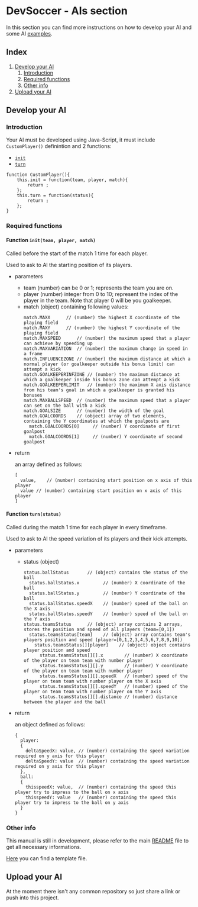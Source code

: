 # DevSoccer - AIs section
In this section you can find more instructions on how to develop your AI and some AI [examples](./samples/).

## Index
1. [Develop your AI](#develop-your-ai)
    1. [Introduction](#introduction)
    2. [Required functions](#required-functions)
    3. [Other info](#other-info)
2. [Upload your AI](#upload-your-ai)

## Develop your AI

### Introduction
Your AI must be developed using Java-Script, it must include `CustomPlayer()` definintion and 2 functions:
* [`init`](#function-initteam-player-match)
* [`turn`](#function-turnstatus)
```JS
function CustomPlayer(){
	this.init = function(team, player, match){
		return ;
	};
	this.turn = function(status){
		return ;
	};
}
```
### Required functions
#### Function `init(team, player, match)`
Called before the start of the match 1 time for each player.

Used to ask to AI the starting position of its players.

- parameters
  - team	(number)
    can be 0 or 1; represents the team you are on.
  - player	(number)
    integer from 0 to 10; represent the index of the player in the team. Note that player 0 will be you goalkeeper.
  - match	(object)
    containing following values:
	```JS
	match.MAXX		// (number) the highest X coordinate of the playing field
	match.MAXY		// (number) the highest Y coordinate of the playing field
	match.MAXSPEED		// (number) the maximum speed that a player can achieve by speeding up
	match.MAXVARIATION	// (number) the maximum change in speed in a frame
	match.INFLUENCEZONE	// (number) the maximum distance at which a normal player (or goalkeeper outside his bonus limit) can attempt a kick
	match.GOALKEEPERINFZONE	// (number) the maximum distance at which a goalkeeper inside his bonus zone can attempt a kick
	match.GOALKEEPERLIMIT	// (number) the maximum X axis distance from his team's goal in which a goalkeeper is granted his bonuses
	match.MAXBALLSPEED	// (number) the maximum speed that a player can set on the ball with a kick
	match.GOALSIZE		// (number) the width of the goal
	match.GOALCOORDS	// (object) array of two elements, containing the Y coordinates at which the goalposts are
	  match.GOALCOORDS[0]	  // (number) Y coordinate of first goalpost
	  match.GOALCOORDS[1]	  // (number) Y coordinate of second goalpost
	```
  
- return

	an array defined as follows:
	```JS
	[
	  value,	// (number) containing start position on x axis of this player
	  value	// (number) containing start position on x axis of this player
	]
	```
	
#### Function `turn(status)`
Called during the match 1 time for each player in every timeframe.

Used to ask to AI the speed variation of its players and their kick attempts.

- parameters
  - status	(object)
    ```JS
	status.ballStatus		// (object) contains the status of the ball
	  status.ballStatus.x		  // (number) X coordinate of the ball
	  status.ballStatus.y		  // (number) Y coordinate of the ball
	  status.ballStatus.speedX	  // (number) speed of the ball on the X axis
	  status.ballStatus.speedY	  // (number) speed of the ball on the Y axis
	status.teamsStatus		// (object) array contains 2 arrays, stores the position and speed of all players (team=[0,1]) 
	  status.teamsStatus[team]	  // (object) array contains team's players position and speed (player=[0,1,2,3,4,5,6,7,8,9,10])
	    status.teamsStatus[][player]    // (object) object contains player position and speed
	      status.teamsStatus[][].x        // (number) X coordinate of the player on team team with number player
	      status.teamsStatus[][].y        // (number) Y coordinate of the player on team team with number player
	      status.teamsStatus[][].speedX   // (number) speed of the player on team team with number player on the X axis
	      status.teamsStatus[][].speedY   // (number) speed of the player on team team with number player on the Y axis
          status.teamsStatus[][].distance // (number) distance between the player and the ball
	```
  
- return

    an object defined as follows:
	```JS
	{
	  player:
	  {
	    deltaSpeedX: value,	// (number) containing the speed variation required on y axis for this player
	    deltaSpeedY: value	// (number) containing the speed variation required on y axis for this player
	  },
	  ball:
	  {
	    thisspeedX: value,	// (number) containing the speed this player try to impress to the ball on x axis
	    thisspeedY: value	// (number) containing the speed this player try to impress to the ball on y axis
	  }
	}
	```

### Other info
This manual is still in development, please refer to the main [README](../README.md#instructions) file to get all necessary informations.

[Here](./template.js) you can find a template file.

## Upload your AI
At the moment there isn't any common repository so just share a link or push into this project.